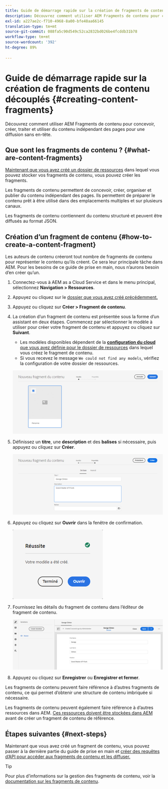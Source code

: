 ```yaml
---
title: Guide de démarrage rapide sur la création de fragments de contenu découplés
description: Découvrez comment utiliser AEM Fragments de contenu pour concevoir, créer, traiter et utiliser du contenu indépendant des pages pour une diffusion sans en-tête.
exl-id: a227ae2c-f710-4968-8a00-bfe48aa66145
translation-type: tm+mt
source-git-commit: 088fa5c90d549c52ca2832bd026be4fcddb31b78
workflow-type: tm+mt
source-wordcount: '392'
ht-degree: 89%

---
```


# Guide de démarrage rapide sur la création de fragments de contenu découplés {#creating-content-fragments}

Découvrez comment utiliser AEM Fragments de contenu pour concevoir, créer, traiter et utiliser du contenu indépendant des pages pour une diffusion sans en-tête.

## Que sont les fragments de contenu ? {#what-are-content-fragments}

[Maintenant que vous avez créé un dossier de ressources](create-assets-folder.md) dans lequel vous pouvez stocker vos fragments de contenu, vous pouvez créer les fragments.

Les fragments de contenu permettent de concevoir, créer, organiser et publier du contenu indépendant des pages. Ils permettent de préparer le contenu prêt à être utilisé dans des emplacements multiples et sur plusieurs canaux.

Les fragments de contenu contiennent du contenu structuré et peuvent être diffusés au format JSON.

## Création d’un fragment de contenu {#how-to-create-a-content-fragment}

Les auteurs de contenu créeront tout nombre de fragments de contenu pour représenter le contenu qu’ils créent. Ce sera leur principale tâche dans AEM. Pour les besoins de ce guide de prise en main, nous n’aurons besoin d’en créer qu’un.

1. Connectez-vous à AEM as a Cloud Service et dans le menu principal, sélectionnez **Navigation > Ressources**.
1. Appuyez ou cliquez sur le [dossier que vous avez créé précédemment.](create-assets-folder.md)
1. Appuyez ou cliquez sur **Créer > Fragment de contenu**.
1. La création d’un fragment de contenu est présentée sous la forme d’un assistant en deux étapes. Commencez par sélectionner le modèle à utiliser pour créer votre fragment de contenu et appuyez ou cliquez sur **Suivant**.
   * Les modèles disponibles dépendent de la [**configuration du cloud** que vous avez définie pour le dossier de ressources](create-assets-folder.md) dans lequel vous créez le fragment de contenu.
   * Si vous recevez le message `We could not find any models`, vérifiez la configuration de votre dossier de ressources.

   ![Sélectionner un modèle de fragment de contenu](../assets/content-fragment-model-select.png)
1. Définissez un **titre**, une **description** et des **balises** si nécessaire, puis appuyez ou cliquez sur **Créer**.

   ![Créer un fragment de contenu](../assets/content-fragment-create.png)
1. Appuyez ou cliquez sur **Ouvrir** dans la fenêtre de confirmation.

   ![Confirmation de création du fragment de contenu](../assets/content-fragment-confirmation.png)
1. Fournissez les détails du fragment de contenu dans l’éditeur de fragment de contenu.

   ![Éditeur de fragment de contenu](../assets/content-fragment-edit.png)
1. Appuyez ou cliquez sur **Enregistrer** ou **Enregistrer et fermer**.

Les fragments de contenu peuvent faire référence à d’autres fragments de contenu, ce qui permet d’obtenir une structure de contenu imbriquée si nécessaire.

Les fragments de contenu peuvent également faire référence à d’autres ressources dans AEM. [Ces ressources doivent être stockées dans AEM](/help/assets/manage-digital-assets.md) avant de créer un fragment de contenu de référence.

## Étapes suivantes {#next-steps}

Maintenant que vous avez créé un fragment de contenu, vous pouvez passer à la dernière partie du guide de prise en main et [créer des requêtes d’API pour accéder aux fragments de contenu et les diffuser.](create-api-request.md)

>[!TIP]
>
>Pour plus d’informations sur la gestion des fragments de contenu, voir la [documentation sur les fragments de contenu](/help/assets/content-fragments/content-fragments.md).
